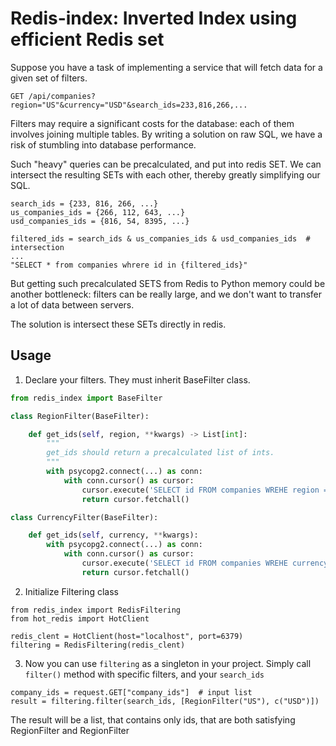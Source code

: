 # Redis-index: Inverted Index using efficient Redis set

Suppose you have a task of implementing a service that will fetch data for a given set of filters.

```
GET /api/companies?region="US"&currency="USD"&search_ids=233,816,266,...
```

Filters may require a significant costs for the database: each of them involves joining multiple tables. By writing a solution on raw SQL, we have a risk of stumbling into database performance.

Such "heavy" queries can be precalculated, and put into redis SET.
We can intersect the resulting SETs with each other, thereby greatly simplifying our SQL.

```
search_ids = {233, 816, 266, ...}
us_companies_ids = {266, 112, 643, ...}
usd_companies_ids = {816, 54, 8395, ...}

filtered_ids = search_ids & us_companies_ids & usd_companies_ids  # intersection
...
"SELECT * from companies whrere id in {filtered_ids}"
```

But getting such precalculated SETS from Redis to Python memory could be another bottleneck:
filters can be really large, and we don't want to transfer a lot of data between servers.

The solution is intersect these SETs directly in redis.

## Usage

1) Declare your filters. They must inherit BaseFilter class.

```python
from redis_index import BaseFilter

class RegionFilter(BaseFilter):

    def get_ids(self, region, **kwargs) -> List[int]:
        """
        get_ids should return a precalculated list of ints.
        """
        with psycopg2.connect(...) as conn:
            with conn.cursor() as cursor:
                cursor.execute('SELECT id FROM companies WREHE region = %s', (region, ))
                return cursor.fetchall()

class CurrencyFilter(BaseFilter):

    def get_ids(self, currency, **kwargs):
        with psycopg2.connect(...) as conn:
            with conn.cursor() as cursor:
                cursor.execute('SELECT id FROM companies WREHE currency = %s', (currency, ))
                return cursor.fetchall()
```

2) Initialize Filtering class

```
from redis_index import RedisFiltering
from hot_redis import HotClient

redis_clent = HotClient(host="localhost", port=6379)
filtering = RedisFiltering(redis_clent)
```

3) Now you can use `filtering` as a singleton in your project.
Simply call `filter()` method with specific filters, and your `search_ids`

```
company_ids = request.GET["company_ids"]  # input list
result = filtering.filter(search_ids, [RegionFilter("US"), c("USD")])
```

The result will be a list, that contains only ids, that are both satisfying RegionFilter and RegionFilter
